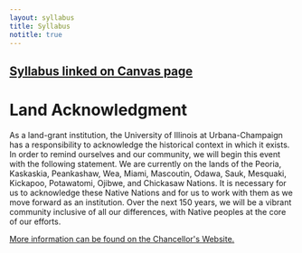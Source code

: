 ```yaml
---
layout: syllabus
title: Syllabus
notitle: true
---
```


## [Syllabus linked on Canvas page](https://canvas.illinois.edu/courses/32280)

# Land Acknowledgment

As a land-grant institution, the University of Illinois at Urbana-Champaign has
a responsibility to acknowledge the historical context in which it exists. In
order to remind ourselves and our community, we will begin this event with the
following statement. We are currently on the lands of the Peoria, Kaskaskia,
Peankashaw, Wea, Miami, Mascoutin, Odawa, Sauk, Mesquaki, Kickapoo, Potawatomi,
Ojibwe, and Chickasaw Nations. It is necessary for us to acknowledge these
Native Nations and for us to work with them as we move forward as an
institution. Over the next 150 years, we will be a vibrant community inclusive
of all our differences, with Native peoples at the core of our efforts.

[More information can be found on the Chancellor's
Website.](https://chancellor.illinois.edu/land_acknowledgement.html)


